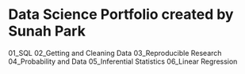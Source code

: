 # Data Science Portfolio created by Sunah Park
01_SQL 
02_Getting and Cleaning Data
03_Reproducible Research
04_Probability and Data
05_Inferential Statistics
06_Linear Regression
